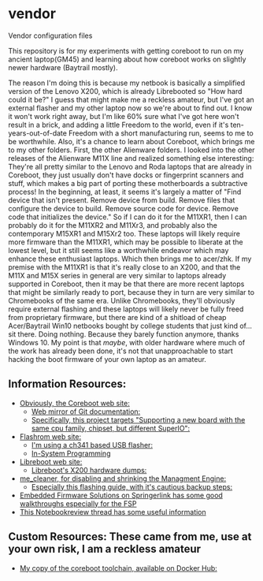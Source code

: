 # vendor
Vendor configuration files

This repository is for my experiments with getting coreboot to run on my ancient
laptop(GM45) and learning about how coreboot works on slightly newer hardware
(Baytrail mostly).

The reason I'm doing this is because my netbook is basically a simplified
version of the Lenovo X200, which is already Librebooted so "How hard could it
be?" I guess that might make me a reckless amateur, but I've got an external
flasher and my other laptop now so we're about to find out. I know it won't work
right away, but I'm like 60% sure what I've got here won't result in a brick,
and adding a little Freedom to the world, even if it's ten-years-out-of-date
Freedom with a short manufacturing run, seems to me to be worthwhile. Also, it's
a chance to learn about Coreboot, which brings me to my other folders. First,
the other Alienware folders. I looked into the other releases of the Alienware
M11X line and realized something else interesting: They're all pretty similar
to the Lenovo and Roda laptops that are already in Coreboot, they just usually
don't have docks or fingerprint scanners and stuff, which makes a big part of
porting these motherboards a subtractive process! In the beginning, at least,
it seems it's largely a matter of "Find device that isn't present. Remove device
from build. Remove files that configure the device to build. Remove source code
for device. Remove code that initializes the device." So if I can do it for the
M11XR1, then I can probably do it for the M11XR2 and M11Xr3, and probably also
the contemporary M15XR1 and M15Xr2 too. These laptops will likely require more
firmware than the M11XR1, which may be possible to liberate at the lowest level,
but it still seems like a worthwhile endeavor which may enhance these enthusiast
laptops. Which then brings me to acer/zhk. If my premise with the M11XR1 is that
it's really close to an X200, and that the M11X and M15X series in general are
very similar to laptops already supported in Coreboot, then it may be that there
are more recent laptops that might be similarly ready to port, because they in
turn are very similar to Chromebooks of the same era. Unlike Chromebooks,
they'll obviously require external flashing and these laptops will likely never
be fully freed from proprietary firmware, but there are kind of a shitload of
cheap Acer/Baytrail Win10 netbooks bought by college students that just kind
of... sit there. Doing nothing. Because they barely function anymore, thanks
Windows 10. My point is that *maybe*, with older hardware where much of the work
has already been done, it's not that unapproachable to start hacking the boot
firmware of your own laptop as an amateur.


## Information Resources:

  * [Obviously, the Coreboot web site:](https://coreboot.org)
    * [Web mirror of Git documentation:](https://coreboot.org/git-docs/)
    * [Specifically, this project targets "Supporting a new board with the same cpu family, chipset, but different SuperIO":](https://www.coreboot.org/Developer_Manual#How_to_support_a_new_board)
  * [Flashrom web site:](https://flashrom.org)
    * [I'm using a ch341 based USB flasher:](https://www.flashrom.org/Supported_hardware#USB_Devices)
    * [In-System Programming](https://flashrom.org/ISP)
  * [Libreboot web site:](https://libreboot.org/)
    * [Libreboot's X200 hardware dumps:](https://libreboot.org/docs/hardware/hwdumps)
  * [me_cleaner, for disabling and shrinking the Managment Engine:](https://github.com/corna/me_cleaner/)
    * [Especially this flashing guide, with it's cautious backup steps:](https://github.com/corna/me_cleaner/wiki/External-flashing)
  * [Embedded Firmware Solutions on Springerlink has some good walkthroughs especially for the FSP](https://link.springer.com/book/10.1007/978-1-4842-0070-4)
  * [This Notebookreview thread has some useful information](http://forum.notebookreview.com/threads/how-to-recover-the-m11x-from-a-bad-bios-flash.529859/)

## Custom Resources: These came from me, use at your own risk, I am a reckless amateur

  * [My copy of the coreboot toolchain, available on Docker Hub:](https://github.com/eyedeekay/coreboot-dockerfile)

